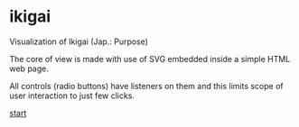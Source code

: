 # ikigai
Visualization of Ikigai (Jap.: Purpose)

The core of view is made with use of SVG embedded inside a simple HTML web page.

All controls (radio buttons) have listeners on them and this limits scope of user interaction to just few clicks.

[start](start.html)
